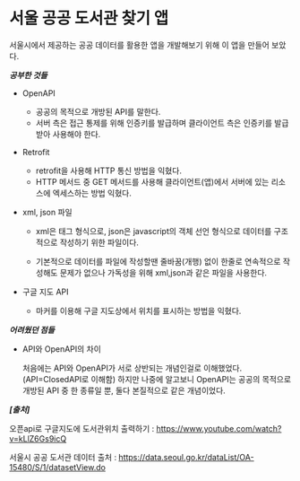 # 서울 공공 도서관 찾기 앱
서울시에서 제공하는 공공 데이터를 활용한 앱을 개발해보기 위해 이 앱을 만들어 보았다.


***공부한 것들***
+ OpenAPI
  - 공공의 목적으로 개방된 API를 말한다.
  - 서버 측은 접근 통제를 위해 인증키를 발급하며 클라이언트 측은 인증키를 발급받아 사용해야 한다.

+ Retrofit
  
  - retrofit을 사용해 HTTP 통신 방법을 익혔다.
  - HTTP 메서드 중 GET 메서드를 사용해 클라이언트(앱)에서 서버에 있는 리소스에 엑세스하는 방법 익혔다.

+ xml, json 파일

  - xml은 태그 형식으로, json은 javascript의 객체 선언 형식으로 데이터를 구조적으로 작성하기 위한 파일이다.
  
  - 기본적으로 데이터를 파일에 작성할땐 줄바꿈(개행) 없이 한줄로 연속적으로 작성해도 문제가 없으나 가독성을 위해 xml,json과 같은 파일을 사용한다.

+ 구글 지도 API
  - 마커를 이용해 구글 지도상에서 위치를 표시하는 방법을 익혔다.
 

***어려웠던 점들***
+ API와 OpenAPI의 차이
  
  처음에는 API와 OpenAPI가 서로 상반되는 개념인걸로 이해했었다.(API=ClosedAPI로 이해함)
  하지만 나중에 알고보니 OpenAPI는 공공의 목적으로 개방된 API 중 한 종류일 뿐, 둘다 본질적으로 같은 개념이었다.

  
***[출처]***

오픈api로 구글지도에 도서관위치 출력하기 : https://www.youtube.com/watch?v=kLlZ6Gs9icQ

서울시 공공 도서관 데이터 출처 : https://data.seoul.go.kr/dataList/OA-15480/S/1/datasetView.do


